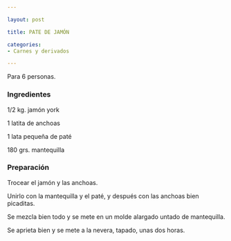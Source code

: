 ```yaml
---

layout: post

title: PATE DE JAMÓN

categories:
- Carnes y derivados

---
```


Para 6 personas.

<h3>Ingredientes</h3>

1/2 kg. jamón york

1 latita de anchoas

1 lata pequeña de paté

180 grs. mantequilla

<h3>Preparación</h3>

Trocear el jamón y las anchoas.

Unirlo con la mantequilla y el paté, y después con las anchoas bien picaditas.

Se mezcla bien todo y se mete en un molde alargado untado de mantequilla.

Se aprieta bien y se mete a la nevera, tapado, unas dos horas.